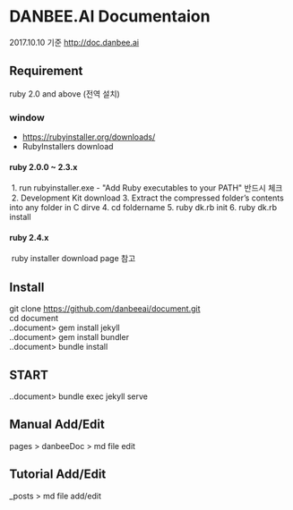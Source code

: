 # DANBEE.AI Documentaion
2017.10.10 기준
http://doc.danbee.ai

## Requirement
ruby 2.0 and above (전역 설치)

### window
 - https://rubyinstaller.org/downloads/
 - RubyInstallers download
 #### ruby 2.0.0 ~ 2.3.x
  1. run rubyinstaller.exe - "Add Ruby executables to your PATH" 반드시 체크
  2. Development Kit download
  3. Extract the compressed folder’s contents into any folder in C dirve
  4. cd foldername
  5. ruby dk.rb init
  6. ruby dk.rb install
 #### ruby 2.4.x
  ruby installer download page 참고

## Install
git clone https://github.com/danbeeai/document.git <br/>
cd document <br/>
..document> gem install jekyll <br/>
..document> gem install bundler <br/>
..document> bundle install <br/>

## START
..document> bundle exec jekyll serve

## Manual Add/Edit
pages > danbeeDoc > md file edit

## Tutorial Add/Edit 
_posts > md file add/edit



  

